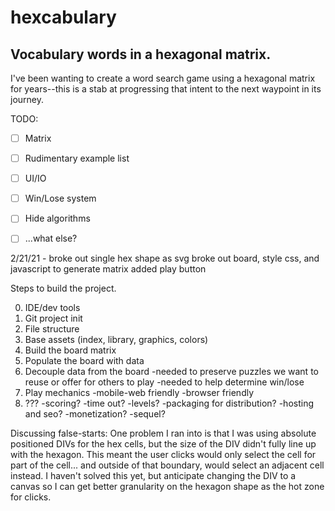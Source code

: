 # hexcabulary

## Vocabulary words in a hexagonal matrix. 

I've been wanting to create a word search game using a hexagonal matrix for years--this is a stab at progressing that intent to the next waypoint in its journey.

TODO:
- [ ] Matrix
- [ ] Rudimentary example list
- [ ] UI/IO
- [ ] Win/Lose system
- [ ] Hide algorithms
- [ ] ...what else?



2/21/21 - 
    broke out single hex shape as svg
    broke out board, style css, and javascript to generate matrix
    added play button


Steps to build the project. 

0) IDE/dev tools
1) Git project init
2) File structure
3) Base assets (index, library, graphics, colors)
4) Build the board matrix
5) Populate the board with data
6) Decouple data from the board
    -needed to preserve puzzles we want to reuse or offer for others to play
    -needed to help determine win/lose
7) Play mechanics
    -mobile-web friendly
    -browser friendly
8) ???
    -scoring?
    -time out?
    -levels?
    -packaging for distribution?
    -hosting and seo?
    -monetization?
    -sequel?



Discussing false-starts:
    One problem I ran into is that I was using absolute positioned DIVs for the hex cells, but the size of the DIV didn't fully line up with the hexagon. 
    This meant the user clicks would only select the cell for part of the cell... and outside of that boundary, would select an adjacent cell instead. 
    I haven't solved this yet, but anticipate changing the DIV to a canvas so I can get better granularity on the hexagon shape as the hot zone for clicks.